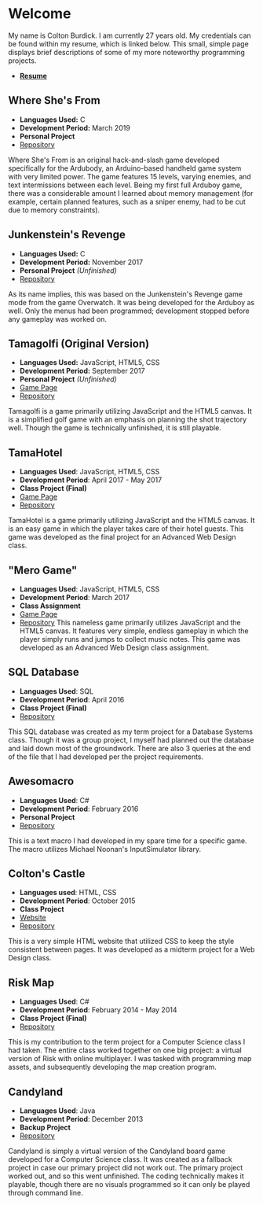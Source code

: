 # Welcome
My name is Colton Burdick. I am currently 27 years old. My credentials can be found within my resume, which is linked below. This small, simple page displays brief descriptions of some of my more noteworthy programming projects.
- [**Resume**](Colton_Burdick_Resume.PDF)



## Where She's From
- **Languages Used:** C
- **Development Period:** March 2019
- **Personal Project**
- [Repository](https://github.com/InvestigatorMelodytchi/wsf/tree/master/WHERESHESFROM)

Where She's From is an original hack-and-slash game developed specifically for the Ardubody, an Arduino-based handheld game system with very limited power. The game features 15 levels, varying enemies, and text intermissions between each level. Being my first full Arduboy game, there was a considerable amount I learned about memory management (for example, certain planned features, such as a sniper enemy, had to be cut due to memory constraints).



## Junkenstein's Revenge
- **Languages Used:** C
- **Development Period:** November 2017
- **Personal Project** *(Unfinished)*
- [Repository](https://github.com/InvestigatorMelodytchi/junkensteinarduboy)

As its name implies, this was based on the Junkenstein's Revenge game mode from the game Overwatch. It was being developed for the Arduboy as well. Only the menus had been programmed; development stopped before any gameplay was worked on.



## Tamagolfi (Original Version)
- **Languages Used:** JavaScript, HTML5, CSS
- **Development Period:** September 2017
- **Personal Project** *(Unfinished)*
- [Game Page](https://investigatormelodytchi.github.io/tamagolfi/)
- [Repository](https://github.com/InvestigatorMelodytchi/tamagolfi)

Tamagolfi is a game primarily utilizing JavaScript and the HTML5 canvas. It is a simplified golf game with an emphasis on planning the shot trajectory well. Though the game is technically unfinished, it is still playable.



## TamaHotel
- **Languages Used**: JavaScript, HTML5, CSS
- **Development Period**: April 2017 - May 2017
- **Class Project (Final)**
- [Game Page](https://melodytchimuseum.github.io/tamahotel/)
- [Repository](https://github.com/MelodytchiMuseum/tamahotel)

TamaHotel is a game primarily utilizing JavaScript and the HTML5 canvas. It is an easy game in which the player takes care of their hotel guests. This game was developed as the final project for an Advanced Web Design class.



## "Mero Game"
- **Languages Used**: JavaScript, HTML5, CSS
- **Development Period**: March 2017
- **Class Assignment**
- [Game Page](https://melodytchimuseum.github.io/merogame/)
- [Repository](https://github.com/MelodytchiMuseum/merogame)
This nameless game primarily utilizes JavaScript and the HTML5 canvas. It features very simple, endless gameplay in which the player simply runs and jumps to collect music notes. This game was developed as an Advanced Web Design class assignment.



## SQL Database
- **Languages Used**: SQL
- **Development Period**: April 2016
- **Class Project (Final)**
- [Repository](https://github.com/MelodytchiMuseum/sqlproject)

This SQL database was created as my term project for a Database Systems class. Though it was a group project, I myself had planned out the database and laid down most of the groundwork. There are also 3 queries at the end of the file that I had developed per the project requirements.



## Awesomacro
- **Languages Used**: C#
- **Development Period**: February 2016
- **Personal Project**
- [Repository](https://github.com/MelodytchiMuseum/awesomacro)

This is a text macro I had developed in my spare time for a specific game. The macro utilizes Michael Noonan's InputSimulator library.



## Colton's Castle
- **Languages used**: HTML, CSS
- **Development Period**: October 2015
- **Class Project**
- [Website](https://melodytchimuseum.github.io/coltonscastle/index.html)
- [Repository](https://github.com/MelodytchiMuseum/coltonscastle)

This is a very simple HTML website that utilized CSS to keep the style consistent between pages. It was developed as a midterm project for a Web Design class.



## Risk Map
- **Languages Used**: C#
- **Development Period**: February 2014 - May 2014
- **Class Project (Final)**
- [Repository](https://github.com/MelodytchiMuseum/riskmap)

This is my contribution to the term project for a Computer Science class I had taken. The entire class worked together on one big project: a virtual version of Risk with online multiplayer. I was tasked with programming map assets, and subsequently developing the map creation program.



## Candyland
- **Languages Used**: Java
- **Development Period**: December 2013
- **Backup Project**
- [Repository](https://github.com/MelodytchiMuseum/candyland)

Candyland is simply a virtual version of the Candyland board game developed for a Computer Science class. It was created as a fallback project in case our primary project did not work out. The primary project worked out, and so this went unfinished. The coding technically makes it playable, though there are no visuals programmed so it can only be played through command line.
